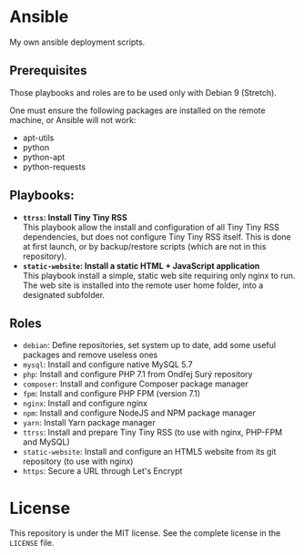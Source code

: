 # Ansible

My own ansible deployment scripts.

## Prerequisites

Those playbooks and roles are to be used only with Debian 9 (Stretch).

One must ensure the following packages are installed on the remote machine, or Ansible will not work:
- apt-utils
- python
- python-apt 
- python-requests

## Playbooks:
  
- **`ttrss`: Install Tiny Tiny RSS**<br />
  This playbook allow the install and configuration of all Tiny Tiny RSS dependencies, but does not configure Tiny Tiny RSS itself.
  This is done at first launch, or by backup/restore scripts (which are not in this repository).
- **`static-website`: Install a static HTML + JavaScript application**<br />
  This playbook install a simple, static web site requiring only nginx to run.
  The web site is installed into the remote user home folder, into a designated subfolder.

## Roles

- `debian`: Define repositories, set system up to date, add some useful packages and remove useless ones
- `mysql`: Install and configure native MySQL 5.7
- `php`: Install and configure PHP 7.1 from Ondřej Surý repository
- `composer`: Install and configure Composer package manager
- `fpm`: Install and configure PHP FPM (version 7.1)
- `nginx`: Install and configure nginx
- `npm`: Install and configure NodeJS and NPM package manager
- `yarn`: Install Yarn package manager
- `ttrss`: Install and prepare Tiny Tiny RSS (to use with nginx, PHP-FPM and MySQL)
- `static-website`: Install and configure an HTML5 website from its git repository (to use with nginx)
- `https`: Secure a URL through Let's Encrypt

# License

This repository is under the MIT license. See the complete license in the `LICENSE` file.
